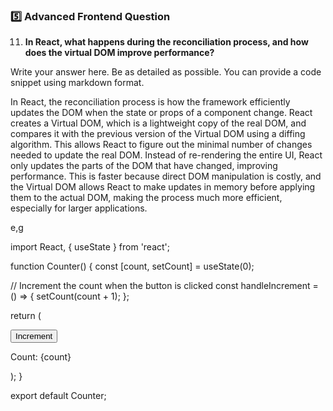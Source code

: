 ### **5️⃣ Advanced Frontend Question** 

11. **In React, what happens during the reconciliation process, and how does the virtual DOM improve performance?** 

Write your answer here.
Be as detailed as possible.
You can provide a code snippet using markdown format.



In React, the reconciliation process is how the framework efficiently updates the DOM when the state or props of a component change. React creates a Virtual DOM, which is a lightweight copy of the real DOM, and compares it with the previous version of the Virtual DOM using a diffing algorithm. This allows React to figure out the minimal number of changes needed to update the real DOM. Instead of re-rendering the entire UI, React only updates the parts of the DOM that have changed, improving performance. This is faster because direct DOM manipulation is costly, and the Virtual DOM allows React to make updates in memory before applying them to the actual DOM, making the process much more efficient, especially for larger applications.

e,g

import React, { useState } from 'react';

function Counter() {
  const [count, setCount] = useState(0);

  // Increment the count when the button is clicked
  const handleIncrement = () => {
    setCount(count + 1);
  };

  return (
    <div>
      <button onClick={handleIncrement}>Increment</button>
      <p>Count: {count}</p>
    </div>
  );
}

export default Counter;
